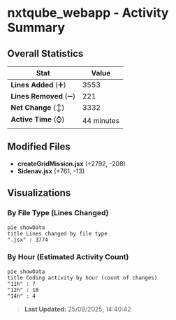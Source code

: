 # nxtqube_webapp - Activity Summary 

## Overall Statistics

| Stat                   | Value                                                             |
| ---------------------- | ----------------------------------------------------------------- |
| **Lines Added** (➕)   | 3553                                          |
| **Lines Removed** (➖) | 221                                        |
| **Net Change** (↕)    | 3332                |
| **Active Time** (⌚)   | 44 minutes |


## Modified Files
- **createGridMission.jsx** (+2792, -208)
- **Sidenav.jsx** (+761, -13)

## Visualizations

### By File Type (Lines Changed)

```mermaid
pie showData
title Lines changed by file type
".jsx" : 3774
```

### By Hour (Estimated Activity Count)

```mermaid
pie showData
title Coding activity by hour (count of changes)
"11h" : 7
"12h" : 18
"14h" : 4
```


> **Last Updated:** 25/09/2025, 14:40:42